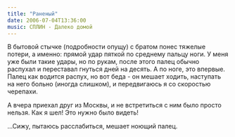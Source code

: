 ```yaml
---
title: "Раненый"
date: 2006-07-04T13:36:00
music: СПЛИН - Далеко домой
---
```


В бытовой стычке (подробности опущу) с братом понес тяжелые потери, а именно: прямой удар пяткой по среднему пальцу ноги. У меня уже были такие удары, но по рукам, после этого палец обычно распухал и переставал гнуться дней на десять. А по ноге, это впервые. Палец как водится распух, но вот беда - он мешает ходить, наступать на него больно (иногда слишком), и передвигаюсь я со скоростью черепахи.

А вчера приехал друг из Москвы, и не встретиться с ним было просто нельзя. Как я шел! Это нужно было видеть!

...Сижу, пытаюсь расслабиться, мешает ноющий палец.

